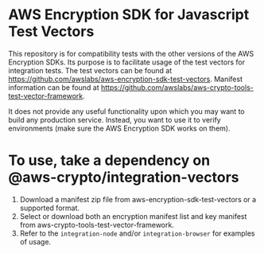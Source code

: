 # AWS Encryption SDK for Javascript Test Vectors

This repository is for compatibility tests with the other versions of the AWS Encryption SDKs.
Its purpose is to facilitate usage of the test vectors for integration tests.
The test vectors can be found at https://github.com/awslabs/aws-encryption-sdk-test-vectors.
Manifest information can be found at https://github.com/awslabs/aws-crypto-tools-test-vector-framework.

It does not provide any useful functionality upon which you may want to build any production service.
Instead, you want to use it to verify environments (make sure the AWS Encryption SDK works on them).

# To use, take a dependency on @aws-crypto/integration-vectors

1. Download a manifest zip file from aws-encryption-sdk-test-vectors or a supported format.
1. Select or download both an encryption manifest list and key manifest from aws-crypto-tools-test-vector-framework.
1. Refer to the `integration-node` and/or `integration-browser` for examples of usage.
